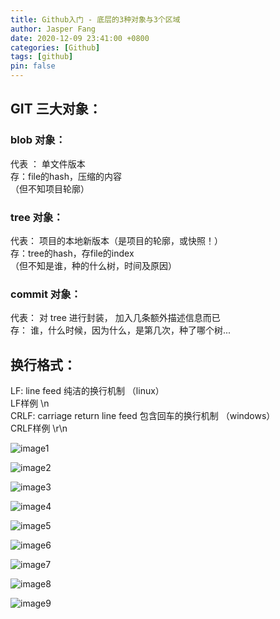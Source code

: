 ```yaml
---
title: Github入门 - 底层的3种对象与3个区域
author: Jasper Fang
date: 2020-12-09 23:41:00 +0800
categories: [Github]
tags: [github]
pin: false
---
```



## GIT 三大对象：
### blob 对象：      
代表 ： 单文件版本   
存：file的hash，压缩的内容   
（但不知项目轮廓）  
### tree 对象：        
代表： 项目的本地新版本（是项目的轮廓，或快照！）    
存：tree的hash，存file的index    
（但不知是谁，种的什么树，时间及原因）  
### commit 对象：   
代表： 对 tree 进行封装， 加入几条额外描述信息而已  
存：   谁，什么时候，因为什么，是第几次，种了哪个树...  


## 换行格式：  
LF:  line feed    纯洁的换行机制 （linux）  
LF样例    \n  
CRLF: carriage return line feed 包含回车的换行机制 （windows）  
CRLF样例   \r\n  

![image1](/assets/img/postimage/1.png "image1")  

![image2](/assets/img/postimage/2.png "image2")  

![image3](/assets/img/postimage/3.png "image3")  

![image4](/assets/img/postimage/4.png "image4")  

![image5](/assets/img/postimage/5.png "image5")  

![image6](/assets/img/postimage/6.png "image6")  

![image7](/assets/img/postimage/7.png "image7")  

![image8](/assets/img/postimage/8.png "image8")  

![image9](/assets/img/postimage/9.png "image9")  
